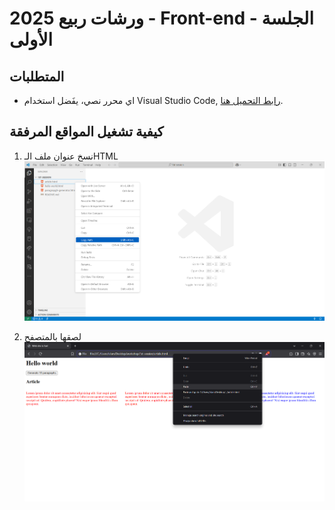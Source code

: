 # ورشات ربيع 2025 - Front-end - الجلسة الأولى

## المتطلبات

- اي محرر نصي، يفَضل استخدام Visual Studio Code, [رابط التحميل هنا](https://code.visualstudio.com/download).

## كيفية تشغيل المواقع المرفقة

1. نسخ عنوان ملف الـHTML
   ![alt text](guide/image.png)

2. لصقها بالمتصفح
   ![alt text](guide/image-2.png)
